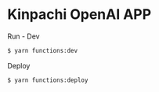 # Kinpachi OpenAI APP

Run - Dev

```bash
$ yarn functions:dev
```

Deploy

```bash
$ yarn functions:deploy
```
